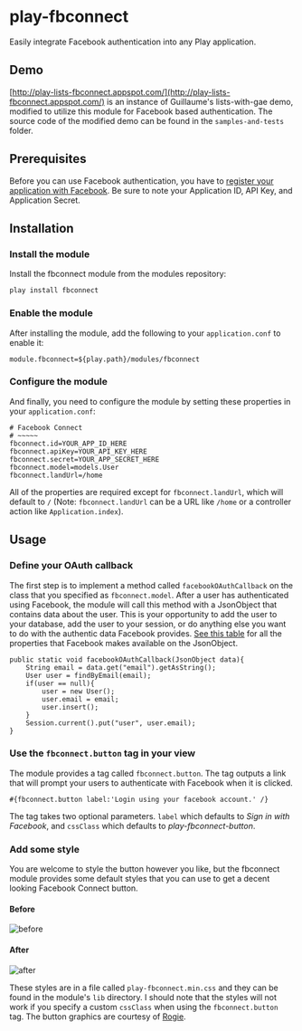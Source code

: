 # play-fbconnect

Easily integrate Facebook authentication into any Play application. 

## Demo

[http://play-lists-fbconnect.appspot.com/](http://play-lists-fbconnect.appspot.com/) is an instance of Guillaume's lists-with-gae demo, modified to utilize this module for Facebook based authentication. The source code of the modified demo can be found in the `samples-and-tests` folder.

## Prerequisites

Before you can use Facebook authentication, you have to [register your application with Facebook](http://www.facebook.com/developers/createapp.php). Be sure to note your Application ID, API Key, and Application Secret.

## Installation

### Install the module

Install the fbconnect module from the modules repository:

    play install fbconnect

### Enable the module

After installing the module, add the following to your `application.conf` to enable it:

    module.fbconnect=${play.path}/modules/fbconnect

### Configure the module

And finally, you need to configure the module by setting these properties in your `application.conf`:

    # Facebook Connect
    # ~~~~~
    fbconnect.id=YOUR_APP_ID_HERE
    fbconnect.apiKey=YOUR_API_KEY_HERE
    fbconnect.secret=YOUR_APP_SECRET_HERE
    fbconnect.model=models.User
    fbconnect.landUrl=/home

All of the properties are required except for `fbconnect.landUrl`, which will default to `/` (Note: `fbconnect.landUrl` can be a URL like `/home` or a controller action like `Application.index`).

## Usage

### Define your OAuth callback

The first step is to implement a method called `facebookOAuthCallback` on the class that you specified as `fbconnect.model`. After a user has authenticated using Facebook, the module will call this method with a JsonObject that contains data about the user. This is your opportunity to add the user to your database, add the user to your session, or do anything else you want to do with the authentic data Facebook provides. [See this table](http://developers.facebook.com/docs/reference/api/user) for all the properties that Facebook makes available on the JsonObject.

    public static void facebookOAuthCallback(JsonObject data){
        String email = data.get("email").getAsString();
        User user = findByEmail(email);
        if(user == null){
            user = new User();
            user.email = email;
            user.insert();
        }
        Session.current().put("user", user.email);
    }

### Use the `fbconnect.button` tag in your view

The module provides a tag called `fbconnect.button`. The tag outputs a link that will prompt your users to authenticate with Facebook when it is clicked.

	#{fbconnect.button label:'Login using your facebook account.' /}

The tag takes two optional parameters. `label` which defaults to *Sign in with Facebook*, and `cssClass` which defaults to *play-fbconnect-button*.

### Add some style

You are welcome to style the button however you like, but the fbconnect module provides some default styles that you can use to get a decent looking Facebook Connect button.

#### Before

![before](http://play-lists-fbconnect.appspot.com/assets/images/before.jpg)

#### After

![after](http://play-lists-fbconnect.appspot.com/assets/images/after.jpg)

These styles are in a file called `play-fbconnect.min.css` and they can be found in the module's `lib` directory. I should note that the styles will not work if you specify a custom `cssClass` when using the `fbconnect.button` tag. The button graphics are courtesy of [Rogie](http://www.komodomedia.com/blog/2009/05/sign-in-with-twitter-and-facebook-buttons/).